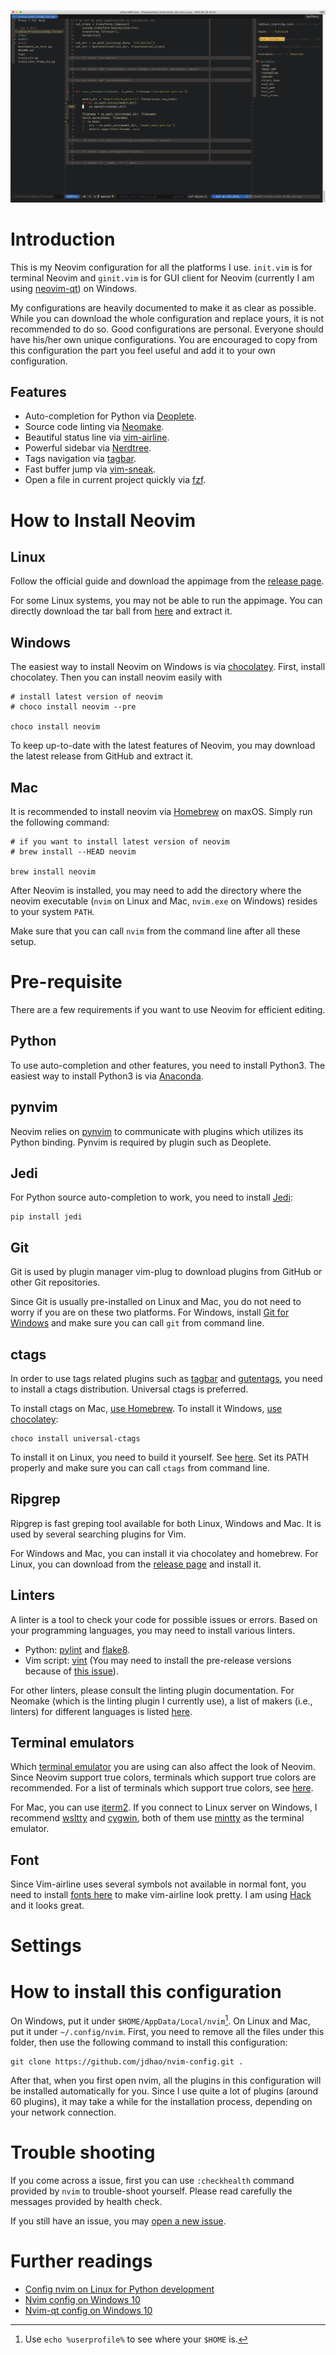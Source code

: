 ![](images/demo_look.jpg)

# Introduction

This is my Neovim configuration for all the platforms I use. `init.vim` is for
terminal Neovim and `ginit.vim` is for GUI client for Neovim (currently I am
using [neovim-qt](https://github.com/equalsraf/neovim-qt)) on Windows.

My configurations are heavily documented to make it as clear as possible. While
you can download the whole configuration and replace yours, it is not
recommended to do so. Good configurations are personal. Everyone should have
his/her own unique configurations. You are encouraged to copy from this
configuration the part you feel useful and add it to your own configuration.

## Features ##

+ Auto-completion for Python via [Deoplete](https://github.com/Shougo/deoplete.nvim).
+ Source code linting via [Neomake](https://github.com/neomake/neomake).
+ Beautiful status line via [vim-airline](https://github.com/vim-airline/vim-airline).
+ Powerful sidebar via [Nerdtree](https://github.com/scrooloose/nerdtree).
+ Tags navigation via [tagbar](https://github.com/majutsushi/tagbar).
+ Fast buffer jump via [vim-sneak](https://github.com/justinmk/vim-sneak).
+ Open a file in current project quickly via [fzf](https://github.com/junegunn/fzf.vim).

# How to Install Neovim

## Linux

Follow the official guide and download the appimage from the [release
page](https://github.com/neovim/neovim/releases/nightly).

For some Linux systems, you may not be able to run the appimage. You can
directly download the tar ball from
[here](https://github.com/neovim/neovim/releases/download/nightly/nvim-linux64.tar.gz)
and extract it.

## Windows

The easiest way to install Neovim on Windows is via
[chocolatey](https://chocolatey.org/install). First, install chocolatey. Then
you can install neovim easily with

```
# install latest version of neovim
# choco install neovim --pre

choco install neovim
```

To keep up-to-date with the latest features of Neovim, you may download the
latest release from GitHub and extract it.

## Mac

It is recommended to install neovim via [Homebrew](https://brew.sh/) on maxOS.
Simply run the following command:

```
# if you want to install latest version of neovim
# brew install --HEAD neovim

brew install neovim
```

After Neovim is installed, you may need to add the directory where the neovim
executable (`nvim` on Linux and Mac, `nvim.exe` on Windows) resides to your
system `PATH`.

Make sure that you can call `nvim` from the command line after all these setup.

# Pre-requisite

There are a few requirements if you want to use Neovim for efficient editing.

## Python

To use auto-completion and other features, you need to install Python3. The
easiest way to install Python3 is via
[Anaconda](https://www.anaconda.com/distribution/#download-section).

## pynvim

Neovim relies on [pynvim](https://github.com/neovim/pynvim) to communicate with
plugins which utilizes its Python binding. Pynvim is required by plugin such as
Deoplete.

## Jedi

For Python source auto-completion to work, you need to install
[Jedi](https://github.com/davidhalter/jedi):

```
pip install jedi
```

## Git

Git is used by plugin manager vim-plug to download plugins from GitHub or
other Git repositories.

Since Git is usually pre-installed on Linux and Mac, you do not need to worry
if you are on these two platforms. For Windows, install [Git for
Windows](https://git-scm.com/download/win) and make sure you can call `git`
from command line.

## ctags

In order to use tags related plugins such as
[tagbar](/github.com/majutsushi/tagbar) and
[gutentags](https://github.com/ludovicchabant/vim-gutentags), you need to
install a ctags distribution. Universal ctags is preferred.

To install ctags on Mac, [use
Homebrew](https://github.com/universal-ctags/homebrew-universal-ctags). To
install it Windows, [use
chocolatey](https://chocolatey.org/packages/universal-ctags):

```
choco install universal-ctags
```

To install it on Linux, you need to build it yourself. See
[here](https://askubuntu.com/questions/796408/installing-and-using-universal-ctags-instead-of-exuberant-ctags/836521#836521).
Set its PATH properly and make sure you can call `ctags` from command line.

## Ripgrep

Ripgrep is fast greping tool available for both Linux, Windows and Mac. It is
used by several searching plugins for Vim.

For Windows and Mac, you can install it via chocolatey and homebrew. For Linux,
you can download from the [release
page](https://github.com/BurntSushi/ripgrep/releases) and install it.

## Linters

A linter is a tool to check your code for possible issues or errors. Based on
your programming languages, you may need to install various linters.

+ Python: [pylint](https://github.com/PyCQA/pylint) and
  [flake8](https://github.com/PyCQA/flake8).
+ Vim script: [vint](https://github.com/Kuniwak/vint) (You may need to install
  the pre-release versions because of [this issue](https://github.com/Kuniwak/vint/issues/290)).

For other linters, please consult the linting plugin documentation. For Neomake
(which is the linting plugin I currently use), a list of makers (i.e., linters)
for different languages is listed
[here](https://github.com/neomake/neomake/wiki/Makers).

## Terminal emulators

Which [terminal emulator](https://en.wikipedia.org/wiki/Terminal_emulator)
you are using can also affect the look of Neovim. Since Neovim
support true colors, terminals which support true colors are recommended.
For a list of terminals which support true colors, see
[here](https://github.com/termstandard/colors).

For Mac, you can use [iterm2](https://www.iterm2.com/). If you connect to Linux
server on Windows, I recommend [wsltty](https://github.com/mintty/wsltty) and
[cygwin](https://www.cygwin.com/), both of them use
[mintty](https://github.com/mintty/mintty) as the terminal emulator.

## Font

Since Vim-airline uses several symbols not available in normal font, you need
to install [fonts here](https://github.com/powerline/fonts) to make vim-airline
look pretty. I am using
[Hack](https://github.com/powerline/fonts/tree/master/Hack) and it looks great.

# Settings

# How to install this configuration

On Windows, put it under `$HOME/AppData/Local/nvim`[^1]. On Linux and Mac, put
it under `~/.config/nvim`. First, you need to remove all the files under this
folder, then use the following command to install this configuration:

```
git clone https://github.com/jdhao/nvim-config.git .
```

After that, when you first open nvim, all the plugins in this configuration
will be installed automatically for you. Since I use quite a lot of plugins
(around 60 plugins), it may take a while for the installation process,
depending on your network connection.

# Trouble shooting

If you come across a issue, first you can use `:checkhealth` command provided
by `nvim` to trouble-shoot yourself. Please read carefully the messages
provided by health check.

If you still have an issue, you may
[open a new issue](https://github.com/jdhao/nvim-config/issues).

# Further readings

+ [Config nvim on Linux for Python development](https://jdhao.github.io/2018/12/24/centos_nvim_install_use_guide_en/)
+ [Nvim config on Windows 10](https://jdhao.github.io/2018/11/15/neovim_configuration_windows/)
+ [Nvim-qt config on Windows 10](https://jdhao.github.io/2019/01/17/nvim_qt_settings_on_windows/)

[^1]: Use `echo %userprofile%` to see where your `$HOME` is.
